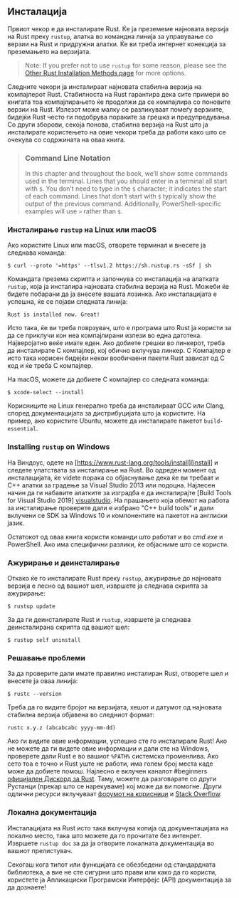 ## Инсталација

Првиот чекор е да инсталирате Rust. Ќе ја преземеме најновата верзија на Rust преку `rustup`,
алатка во командна линија за управување со верзии на Rust и придружни алатки. Ќе ви треба
интернет конекција за преземањето на верзијата.

> Note: If you prefer not to use `rustup` for some reason, please see the
> [Other Rust Installation Methods page][install] for more options.

[install]: https://forge.rust-lang.org/infra/other-installation-methods.html

Следните чекори ја инсталираат најновата стабилна верзија на компајлерот Rust.
Стабилноста на Rust гарантира дека сите примери во книгата тоа
компајлирањето ќе продолжи да се компајлира со поновите верзии на Rust. Излезот може
малку се разликуваат помеѓу верзиите, бидејќи Rust често ги подобрува пораките за грешка
и предупредувања. Со други зборови, секоја понова, стабилна верзија на Rust што ја инсталирате
користењето на овие чекори треба да работи како што се очекува со содржината на оваа книга.

> ### Command Line Notation
>
> In this chapter and throughout the book, we’ll show some commands used in the
> terminal. Lines that you should enter in a terminal all start with `$`. You
> don’t need to type in the `$` character; it indicates the start of each
> command. Lines that don’t start with `$` typically show the output of the
> previous command. Additionally, PowerShell-specific examples will use `>`
> rather than `$`.

### Инсталирање `rustup` на Linux или macOS

Ако користите Linux или macOS, отворете терминал и внесете ја следнава команда:

```console
$ curl --proto '=https' --tlsv1.2 https://sh.rustup.rs -sSf | sh
```

Командата презема скрипта и започнува со инсталација на алатката `rustup`, која 
ја инсталира најновата стабилна верзија на Rust. Можеби ќе бидете побарани да ја внесете
вашата лозинка. Ако инсталацијата е успешна, ќе се појави следната линија:

```text
Rust is installed now. Great!
```

Исто така, ќе ви треба поврзувач, што е програма што Rust ја користи за да се приклучи кон неа
компајлирани излези во една датотека. Најверојатно веќе имате еден. Ако добиете
грешки во линкерот, треба да инсталирате C компајлер, кој обично вклучува линкер.
C Компајлер е исто така корисен бидејќи некои вообичаени пакети Rust зависат од
C код и ќе треба C компајлер.

На macOS, можете да добиете C компајлер со следната команда:

```console
$ xcode-select --install
```

Корисниците на Linux генерално треба да инсталираат GCC или Clang, според
документацијата за дистрибуцијата што ја користите. На пример, ако користите Ubuntu,
можете да инсталирате пакетот `build-essential`.

### Installing `rustup` on Windows

На Виндоус, одете на [https://www.rust-lang.org/tools/install][install] и следете
упатствата за инсталирање на Rust. Во одреден момент од инсталацијата, ќе
videte порака со објаснување дека ќе ви требаат и C++ алатки за градење за
Visual Studio 2013 или подоцна. Најлесен начин да ги набавите алатките за изградба е да
инсталирајте [Build Tools for Visual Studio 2019] [visualstudio]. На прашањето која
обемот на работа за инсталирање проверете дали е избрано "C++ build tools" и дали
вклучени се SDK за Windows 10 и компонентите на пакетот на англиски јазик.

[install]: https://www.rust-lang.org/tools/install
[visualstudio]: https://visualstudio.microsoft.com/visual-cpp-build-tools/

Остатокот од оваа книга користи команди што работат и во *cmd.exe* и PowerShell.
Ако има специфични разлики, ќе објасниме што се користи.

### Ажурирање и деинсталирање

Откако ќе го инсталирате Rust преку `rustup`, ажурирање до најновата верзија е
лесно oд вашиот шел, извршете ја следнава скрипта за ажурирање:

```console
$ rustup update
```

За да ги деинсталирате Rust и `rustup`, извршете ја следнава деинсталирана скрипта од вашиот шел:

```console
$ rustup self uninstall
```

### Решавање проблеми

За да проверите дали имате правилно инсталиран Rust, отворете шел и внесете ја оваа линија:

```console
$ rustc --version
```

Треба да го видите бројот на верзијата, хешот и датумот од најновата стабилна верзија објавена
во следниот формат:

```text
rustc x.y.z (abcabcabc yyyy-mm-dd)
```

Ако ги видите овие информации, успешно сте го инсталирале Rust! Ако не можете да ги
видете овие информации и дали сте на Windows, проверете дали Rust е во вашиот `%PATH%`
системска променлива. Ако сето тоа е точно и Rust уште не работи, има
голем број места каде може да добиете помош. Најлесно е вклучен каналот #beginners
[официјален Дискорд за Rust][discord]. Таму, можете да разговарате со други Рустанци
(прекар што се нарекуваме) кој може да ви помогне. Други одлични
ресурси вклучуваат [форумот на корисници][users] и [Stack Overflow][stackoverflow].

[discord]: https://discord.gg/rust-lang
[users]: https://users.rust-lang.org/
[stackoverflow]: https://stackoverflow.com/questions/tagged/rust

### Локална документација

Инсталацијата на Rust исто така вклучува копија од документацијата на локално место, така што
можете да го прочитате без интенрет. Извршете `rustup doc` за да ја отворите локалната документација
во вашиот прелистувач.

Секогаш кога типот или функцијата се обезбедени од стандардната библиотека, а вие не сте
сигурни што прави или како да го користи, користете ја Апликациски Програмски Интерфејс
(API) документација за да дознаете!